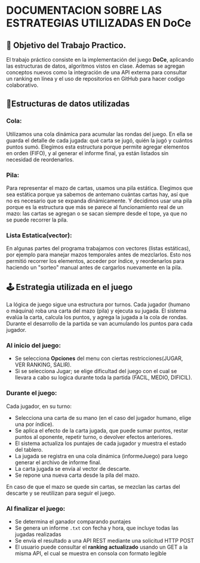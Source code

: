 # DOCUMENTACION SOBRE LAS ESTRATEGIAS UTILIZADAS EN DoCe
## 🎯 Objetivo del Trabajo Practico.
 El trabajo práctico consiste en la implementación del juego **DoCe**, aplicando las estructuras de datos, algoritmos vistos en clase. Ademas se agregan conceptos nuevos como la integración de una API externa para consultar un ranking en línea y el uso de repositorios en GitHub para hacer codigo colaborativo.

## 🧱Estructuras de datos utilizadas
### Cola: 
 Utilizamos una cola dinámica para acumular las rondas del juego. En ella se guarda el detalle de cada jugada: qué carta se jugó, quién la jugó y cuántos puntos sumó. Elegimos esta estructura porque permite agregar elementos en orden (FIFO), y al generar el informe final, ya están listados sin necesidad de reordenarlos. 
### Pila: 
 Para representar el mazo de cartas, usamos una pila estática. Elegimos que sea estática porque ya sabemos de antemano cuántas cartas hay, así que no es necesario que se expanda dinámicamente. Y decidimos usar una pila porque es la estructura que más se parece al funcionamiento real de un mazo: las cartas se agregan o se sacan siempre desde el tope, ya que no se puede recorrer la pila.
### Lista Estatica(vector):
 En algunas partes del programa trabajamos con vectores (listas estáticas), por ejemplo para manejar mazos temporales antes de mezclarlos. Esto nos permitió recorrer los elementos, acceder por índice, y reordenarlos para haciendo un "sorteo" manual antes de cargarlos nuevamente en la pila. 

## 🕹️ Estrategia utilizada en el juego
La lógica de juego sigue una estructura por turnos. Cada jugador (humano o máquina) roba una carta del mazo (pila) y ejecuta su jugada. El sistema evalúa la carta, calcula los puntos, y agrega la jugada a la cola de rondas. Durante el desarrollo de la partida se van acumulando los puntos para cada jugador.

### Al inicio del juego:
- Se selecciona **Opciones** del menu con ciertas restricciones(JUGAR, VER RANKING, SALIR).
- Si se selecciona Jugar; se elige dificultad del juego con el cual se llevara a cabo su logica durante toda la partida (FACIL, MEDIO, DIFICIL).

### Durante el juego:
Cada jugador, en su turno:
- Selecciona una carta de su mano (en el caso del jugador humano, elige una por índice).
- Se aplica el efecto de la carta jugada, que puede sumar puntos, restar puntos al oponente, repetir turno, o devolver efectos anteriores.
- El sistema actualiza los puntajes de cada jugador y muestra el estado del tablero.
- La jugada se registra en una cola dinámica (informeJuego) para luego generar el archivo de informe final.
- La carta jugada se envía al vector de descarte.
- Se repone una nueva carta desde la pila del mazo.

En caso de que el mazo se quede sin cartas, se mezclan las cartas del descarte y se reutilizan para seguir el juego. 

### Al finalizar el juego:
- Se determina el ganador comparando puntajes
- Se genera un informe `.txt` con fecha y hora, que incluye todas las jugadas realizadas
- Se envía el resultado a una API REST mediante una solicitud HTTP POST
- El usuario puede consultar el **ranking actualizado** usando un GET a la misma API, el cual se muestra en consola con formato legible


